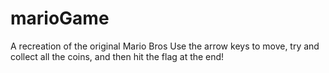 # marioGame
A recreation of the original Mario Bros
Use the arrow keys to move, try and collect all the coins, and then hit the flag at the end!
